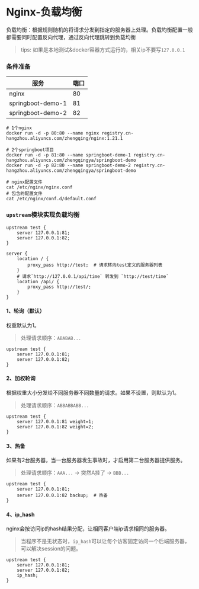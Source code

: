 # Nginx-负载均衡

负载均衡：根据规则随机的将请求分发到指定的服务器上处理。负载均衡配置一般都需要同时配置反向代理，通过反向代理跳转到负载均衡

> tips: 如果是本地测试&docker容器方式运行的，相关ip不要写`127.0.0.1`

### 条件准备

| 服务              | 端口 |
| ----------------- | ---- |
| nginx             | 80   |
| springboot-demo-1 | 81   |
| springboot-demo-2 | 82   |

```shell
# 1个nginx
docker run -d -p 80:80 --name nginx registry.cn-hangzhou.aliyuncs.com/zhengqing/nginx:1.21.1

# 2个springboot项目
docker run -d -p 81:80 --name springboot-demo-1 registry.cn-hangzhou.aliyuncs.com/zhengqingya/springboot-demo
docker run -d -p 82:80 --name springboot-demo-2 registry.cn-hangzhou.aliyuncs.com/zhengqingya/springboot-demo
```

```
# nginx配置文件
cat /etc/nginx/nginx.conf
# 包含的配置文件
cat /etc/nginx/conf.d/default.conf
```

### `upstream`模块实现负载均衡

```
upstream test { 
    server 127.0.0.1:81;
    server 127.0.0.1:82;
}

server {
    location / {
        proxy_pass http://test;  # 请求转向test定义的服务器列表   
    }
    # 请求`http://127.0.0.1/api/time` 转发到 `http://test/time`
    location /api/ {
        proxy_pass http://test/; 
    }
}
```

#### 1、轮询（默认）

权重默认为1。

> 处理请求顺序：`ABABAB...`

```
upstream test { 
    server 127.0.0.1:81;
    server 127.0.0.1:82;       
}
```

#### 2、加权轮询

根据权重大小分发给不同服务器不同数量的请求。如果不设置，则默认为1。

> 处理请求顺序：`ABBABBABB...`

```
upstream test { 
    server 127.0.0.1:81 weight=1;
    server 127.0.0.1:82 weight=2;
}
```

#### 3、热备

如果有2台服务器，当一台服务器发生事故时，才启用第二台服务器提供服务。

> 处理请求顺序：`AAA...` -> 突然A挂了 -> `BBB...`

```
upstream test { 
    server 127.0.0.1:81; 
    server 127.0.0.1:82 backup;  # 热备
}
```

#### 4、ip_hash

nginx会按访问ip的hash结果分配，让相同客户端ip请求相同的服务器。

> 当程序不是无状态时，`ip_hash`可以让每个访客固定访问一个后端服务器，可以解决session的问题。

```
upstream test { 
    server 127.0.0.1:81; 
    server 127.0.0.1:82;
    ip_hash;
}
```
